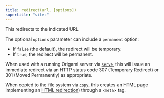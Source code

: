 ```yaml
---
title: redirect(url, [options])
supertitle: "site:"
---
```


This redirects to the indicated URL.

The optional `options` parameter can include a `permanent` option:

- If `false` (the default), the redirect will be temporary.
- If `true`, the redirect will be permanent.

When used with a running Origami server via [`serve`](/builtins/dev/serve.html), this will issue an immediate redirect via an HTTP status code 307 (Temporary Redirect) or 301 (Moved Permanently) as appropriate.

When copied to the file system via [`copy`](/builtins/tree/copy.html), this creates an HTML page implementing an [HTML redirection](https://developer.mozilla.org/en-US/docs/Web/HTTP/Redirections#html_redirections)) through a `<meta>` tag.
